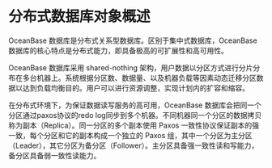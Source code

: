 分布式数据库对象概述 
===============================

OceanBase 数据库是分布式关系型数据库。区别于集中式数据库，OceanBase 数据库的核心特点是分布式能力，即具备极高的可扩展性和高可用性。

OceanBase 数据库采用 shared-nothing 架构，用户数据以分区方式进行分片分布在多台机器上。系统根据分区数、数据量、以及机器负载等因素动态迁移分区数据以达到负载均衡目的。用户可以进行资源调整，实现计划内的扩容和缩容。

在分布式环境下，为保证数据读写服务的高可用，OceanBase 数据库会把同一个分区通过paxos协议的redo log同步到多个机器。不同机器同一个分区的数据拷贝称为副本（Replica）。同一分区的多个副本使用 Paxos 一致性协议保证副本的强一致，每个分区和它的副本构成一个独立的 Paxos 组，其中一个分区为主分区（Leader），其它分区为备分区（Follower）。主分区具备强一致性读和写能力，备分区具备弱一致性读能力。


